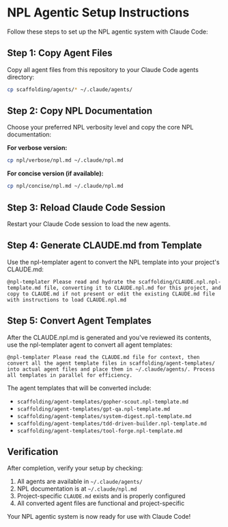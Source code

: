 # NPL Agentic Setup Instructions

Follow these steps to set up the NPL agentic system with Claude Code:

## Step 1: Copy Agent Files
Copy all agent files from this repository to your Claude Code agents directory:
```bash
cp scaffolding/agents/* ~/.claude/agents/
```

## Step 2: Copy NPL Documentation
Choose your preferred NPL verbosity level and copy the core NPL documentation:

**For verbose version:**
```bash
cp npl/verbose/npl.md ~/.claude/npl.md
```

**For concise version (if available):**
```bash
cp npl/concise/npl.md ~/.claude/npl.md
```

## Step 3: Reload Claude Code Session
Restart your Claude Code session to load the new agents.

## Step 4: Generate CLAUDE.md from Template
Use the npl-templater agent to convert the NPL template into your project's CLAUDE.md:

```
@npl-templater Please read and hydrate the scaffolding/CLAUDE.npl.npl-template.md file, converting it to CLAUDE.npl.md for this project, and copy to CLAUDE.md if not present or edit the existing CLAUDE.md file with instructions to load CLAUDE.npl.md
```

## Step 5: Convert Agent Templates
After the CLAUDE.npl.md is generated and you've reviewed its contents, use the npl-templater agent to convert all agent templates:

```
@npl-templater Please read the CLAUDE.md file for context, then convert all the agent template files in scaffolding/agent-templates/ into actual agent files and place them in ~/.claude/agents/. Process all templates in parallel for efficiency.
```

The agent templates that will be converted include:
- `scaffolding/agent-templates/gopher-scout.npl-template.md`
- `scaffolding/agent-templates/gpt-qa.npl-template.md`
- `scaffolding/agent-templates/system-digest.npl-template.md`
- `scaffolding/agent-templates/tdd-driven-builder.npl-template.md`
- `scaffolding/agent-templates/tool-forge.npl-template.md`

## Verification
After completion, verify your setup by checking:
1. All agents are available in `~/.claude/agents/`
2. NPL documentation is at `~/.claude/npl.md`
3. Project-specific `CLAUDE.md` exists and is properly configured
4. All converted agent files are functional and project-specific

Your NPL agentic system is now ready for use with Claude Code!
